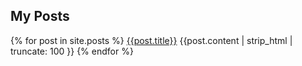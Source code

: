 ## My Posts
{% for post in site.posts %}
[{{post.title}}]({{post.url}})
{{post.content | strip_html | truncate: 100 }}
{% endfor %}
